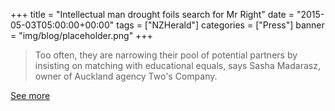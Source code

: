+++
title = "Intellectual man drought foils search for Mr Right"
date = "2015-05-03T05:00:00+00:00"
tags = ["NZHerald"]
categories = ["Press"]
banner = "img/blog/placeholder.png"
+++

> Too often, they are narrowing their pool of potential partners by insisting on matching with educational equals, says Sasha Madarasz, owner of Auckland agency Two's Company.

<a href="http://nzh.tw/11442338">See more</a>